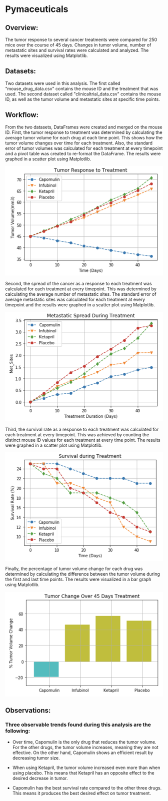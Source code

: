 # Pymaceuticals

## Overview:

The tumor response to several cancer treatments were compared for 250 mice over the course of 45 days. Changes in tumor volume, number of metastatic sites and survival rates were calculated and analyzed. The results were visualized using Matplotlib.

## Datasets:

Two datasets were used in this analysis. The first called “mouse_drug_data.csv" contains the mouse ID and the treatment that was used. The second dataset called "clinicaltrial_data.csv" contains the mouse ID, as well as the tumor volume and metastatic sites at specific time points. 

## Workflow:

From the two datasets, DataFrames were created and merged on the mouse ID. First, the tumor response to treatment was determined by calculating the average tumor volume for each drug at each time point. This shows how the tumor volume changes over time for each treatment. Also, the standard error of tumor volumes was calculated for each treatment at every timepoint and a pivot table was created to re-format the DataFrame. The results were graphed in a scatter plot using Matplotlib. 

<img src="images/TumorResponse.png" width="600">

Second, the spread of the cancer as a response to each treatment was calculated for each treatment at every timepoint. This was determined by calculating the average number of metastatic sites. The standard error of average metastatic sites was calculated for each treatment at every timepoint and the results were graphed in a scatter plot using Matplotlib.

<img src="images/MetastaticSpread.png" width="600">

Third, the survival rate as a response to each treatment was calculated for each treatment at every timepoint. This was achieved by counting the distinct mouse ID values for each treatment at every time point. The results were graphed in a scatter plot using Matplotlib.

<img src="images/SurvivalRate.png" width="600">

Finally, the percentage of tumor volume change for each drug was determined by calculating the difference between the tumor volume during the first and last time points. The results were visualized in a bar graph using Matplotlib. 

<img src="images/BarGraph.png" width="600">

## Observations:
### Three observable trends found during this analysis are the following:
- Over time, Capomulin is the only drug that reduces the tumor volume. For the other drugs, the tumor volume increases, meaning they are not effective. On the other hand, Capomulin shows an efficient result by decreasing tumor size. 
    
- When using Ketapril, the tumor volume increased even more than when using placebo. This means that Ketapril has an opposite effect to the desired decrease in tumor. 
    
- Capomulin has the best survival rate compared to the other three drugs. This means it produces the best desired effect on tumor treatment.


